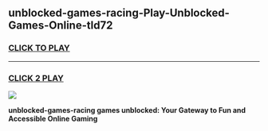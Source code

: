 
## unblocked-games-racing-Play-Unblocked-Games-Online-tld72
<h3>
<a href="https://premium76.site?title=unblocked-games-racing&ref=25A">CLICK TO PLAY</a></h3>
<hr>

<h3>
<a href="https://premium76.site?title=unblocked-games-racing&ref=25A">CLICK 2 PLAY</a>
  
</h3>

<a href="https://premium76.site?title=unblocked-games-racing&ref=25A"><img src="https://clearcache.store/games.png"></a>


**unblocked-games-racing games unblocked: Your Gateway to Fun and Accessible Online Gaming**
